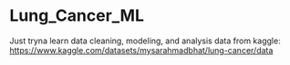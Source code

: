 # Lung_Cancer_ML
Just tryna learn data cleaning, modeling, and analysis
data from kaggle: https://www.kaggle.com/datasets/mysarahmadbhat/lung-cancer/data
